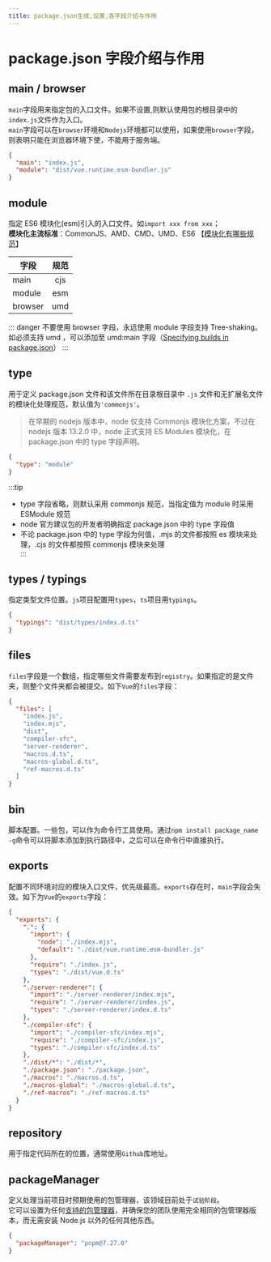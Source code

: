 ```yaml
---
title: package.json生成,设置,各字段介绍与作用
---
```


# package.json 字段介绍与作用

## main / browser

`main`字段用来指定包的入口文件。如果不设置,则默认使用包的根目录中的`index.js`文件作为入口。  
`main`字段可以在`browser`环境和`Nodejs`环境都可以使用，如果使用`browser`字段，则表明只能在浏览器环境下使，不能用于服务端。

```json
{
  "main": "index.js",
  "module": "dist/vue.runtime.esm-bundler.js"
}
```

## module

指定 ES6 模块化(esm)引入的入口文件。如`import xxx from xxx`；  
**模块化主流标准**：CommonJS、AMD、CMD、UMD、ES6 【[模块化有哪些规范](/basic/javascript/#模块化及规范)】

| 字段    | 规范 |
| ------- | :--: |
| main    | cjs  |
| module  | esm  |
| browser | umd  |

::: danger
不要使用 browser 字段，永远使用 module 字段支持 Tree-shaking。如必须支持 umd ，可以添加至 umd:main 字段（[Specifying builds in package.json](https://github.com/developit/microbundle#specifying-builds-in-packagejson)）
:::

## type

用于定义 package.json 文件和该文件所在目录根目录中 `.js` 文件和无扩展名文件的模块化处理规范，默认值为`'commonjs'`。

> 在早期的 nodejs 版本中，node 仅支持 Commonjs 模块化方案，不过在 nodejs 版本 13.2.0 中，node 正式支持 ES Modules 模块化，在 package.json 中的 type 字段声明。

```json
{
  "type": "module"
}
```

:::tip

- type 字段省略，则默认采用 commonjs 规范，当指定值为 module 时采用 ESModule 规范
- node 官方建议包的开发者明确指定 package.json 中的 type 字段值
- 不论 package.json 中的 type 字段为何值，.mjs 的文件都按照 es 模块来处理，.cjs 的文件都按照 commonjs 模块来处理  
  :::

## types / typings

指定类型文件位置。`js`项目配置用`types`，`ts`项目用`typings`。

```json
{
  "typings": "dist/types/index.d.ts"
}
```

## files

`files`字段是一个数组，指定哪些文件需要发布到`registry`。如果指定的是文件夹，则整个文件夹都会被提交。如下`Vue`的`files`字段：

```json
{
  "files": [
    "index.js",
    "index.mjs",
    "dist",
    "compiler-sfc",
    "server-renderer",
    "macros.d.ts",
    "macros-global.d.ts",
    "ref-macros.d.ts"
  ]
}
```

## bin

脚本配置。一些包，可以作为命令行工具使用。通过`npm install package_name -g`命令可以将脚本添加到执行路径中，之后可以在命令行中直接执行。

## exports

配置不同环境对应的模块入口文件，优先级最高。`exports`存在时，`main`字段会失效。如下为`Vue`的`exports`字段：

```json
{
  "exports": {
    ".": {
      "import": {
        "node": "./index.mjs",
        "default": "./dist/vue.runtime.esm-bundler.js"
      },
      "require": "./index.js",
      "types": "./dist/vue.d.ts"
    },
    "./server-renderer": {
      "import": "./server-renderer/index.mjs",
      "require": "./server-renderer/index.js",
      "types": "./server-renderer/index.d.ts"
    },
    "./compiler-sfc": {
      "import": "./compiler-sfc/index.mjs",
      "require": "./compiler-sfc/index.js",
      "types": "./compiler-sfc/index.d.ts"
    },
    "./dist/*": "./dist/*",
    "./package.json": "./package.json",
    "./macros": "./macros.d.ts",
    "./macros-global": "./macros-global.d.ts",
    "./ref-macros": "./ref-macros.d.ts"
  }
}
```

## repository

用于指定代码所在的位置，通常使用`Github`库地址。

## packageManager

定义处理当前项目时预期使用的包管理器，该领域目前处于`试验阶段`。  
它可以设置为任何[支持的包管理器](http://nodejs.cn/api-v18/corepack.html#supported-package-managers)，并确保您的团队使用完全相同的包管理器版本，而无需安装 Node.js 以外的任何其他东西。

```json
{
  "packageManager": "pnpm@7.27.0"
}
```

